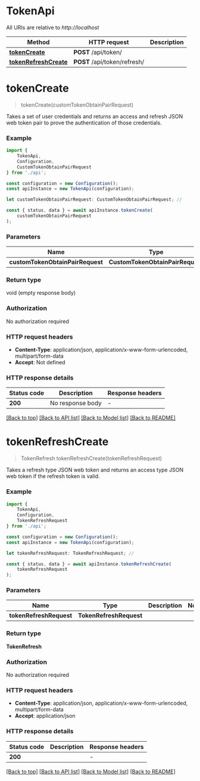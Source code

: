 # TokenApi

All URIs are relative to *http://localhost*

|Method | HTTP request | Description|
|------------- | ------------- | -------------|
|[**tokenCreate**](#tokencreate) | **POST** /api/token/ | |
|[**tokenRefreshCreate**](#tokenrefreshcreate) | **POST** /api/token/refresh/ | |

# **tokenCreate**
> tokenCreate(customTokenObtainPairRequest)

Takes a set of user credentials and returns an access and refresh JSON web token pair to prove the authentication of those credentials.

### Example

```typescript
import {
    TokenApi,
    Configuration,
    CustomTokenObtainPairRequest
} from './api';

const configuration = new Configuration();
const apiInstance = new TokenApi(configuration);

let customTokenObtainPairRequest: CustomTokenObtainPairRequest; //

const { status, data } = await apiInstance.tokenCreate(
    customTokenObtainPairRequest
);
```

### Parameters

|Name | Type | Description  | Notes|
|------------- | ------------- | ------------- | -------------|
| **customTokenObtainPairRequest** | **CustomTokenObtainPairRequest**|  | |


### Return type

void (empty response body)

### Authorization

No authorization required

### HTTP request headers

 - **Content-Type**: application/json, application/x-www-form-urlencoded, multipart/form-data
 - **Accept**: Not defined


### HTTP response details
| Status code | Description | Response headers |
|-------------|-------------|------------------|
|**200** | No response body |  -  |

[[Back to top]](#) [[Back to API list]](../README.md#documentation-for-api-endpoints) [[Back to Model list]](../README.md#documentation-for-models) [[Back to README]](../README.md)

# **tokenRefreshCreate**
> TokenRefresh tokenRefreshCreate(tokenRefreshRequest)

Takes a refresh type JSON web token and returns an access type JSON web token if the refresh token is valid.

### Example

```typescript
import {
    TokenApi,
    Configuration,
    TokenRefreshRequest
} from './api';

const configuration = new Configuration();
const apiInstance = new TokenApi(configuration);

let tokenRefreshRequest: TokenRefreshRequest; //

const { status, data } = await apiInstance.tokenRefreshCreate(
    tokenRefreshRequest
);
```

### Parameters

|Name | Type | Description  | Notes|
|------------- | ------------- | ------------- | -------------|
| **tokenRefreshRequest** | **TokenRefreshRequest**|  | |


### Return type

**TokenRefresh**

### Authorization

No authorization required

### HTTP request headers

 - **Content-Type**: application/json, application/x-www-form-urlencoded, multipart/form-data
 - **Accept**: application/json


### HTTP response details
| Status code | Description | Response headers |
|-------------|-------------|------------------|
|**200** |  |  -  |

[[Back to top]](#) [[Back to API list]](../README.md#documentation-for-api-endpoints) [[Back to Model list]](../README.md#documentation-for-models) [[Back to README]](../README.md)

